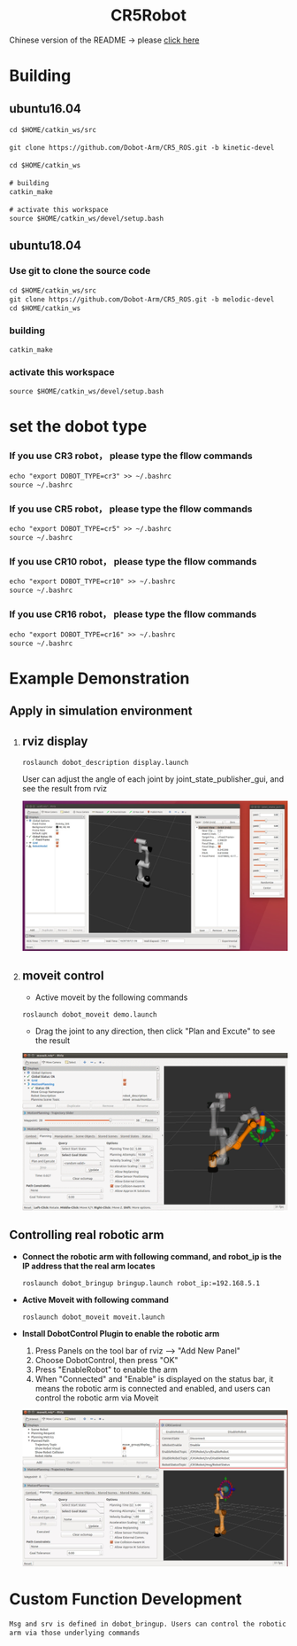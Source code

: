 # <center>CR5Robot</center>

Chinese version of the README -> please [click here](./README-CN.md)

# Building
## ubuntu16.04

```
cd $HOME/catkin_ws/src

git clone https://github.com/Dobot-Arm/CR5_ROS.git -b kinetic-devel

cd $HOME/catkin_ws

# building
catkin_make

# activate this workspace
source $HOME/catkin_ws/devel/setup.bash
```

## ubuntu18.04

### Use git to clone the source code
```
cd $HOME/catkin_ws/src
git clone https://github.com/Dobot-Arm/CR5_ROS.git -b melodic-devel
cd $HOME/catkin_ws
```

### building
```
catkin_make
```

### activate this workspace
```
source $HOME/catkin_ws/devel/setup.bash
```
# set the dobot type
### If you use CR3 robot， please type the fllow commands
```
echo "export DOBOT_TYPE=cr3" >> ~/.bashrc
source ~/.bashrc
```
### If you use CR5 robot， please type the fllow commands
```
echo "export DOBOT_TYPE=cr5" >> ~/.bashrc
source ~/.bashrc
```
### If you use CR10 robot， please type the fllow commands
```
echo "export DOBOT_TYPE=cr10" >> ~/.bashrc
source ~/.bashrc
```
### If you use CR16 robot， please type the fllow commands
```
echo "export DOBOT_TYPE=cr16" >> ~/.bashrc
source ~/.bashrc
```

# Example Demonstration

## Apply in simulation environment

1. ## rviz display

    ```
    roslaunch dobot_description display.launch
    ```

    User can adjust the angle of each joint by joint_state_publisher_gui, and see the result from rviz

    ![rviz display](./rviz.jpg)


2. ## moveit control
    * Active moveit by the following commands
    ```
    roslaunch dobot_moveit demo.launch
    ```
    * Drag the joint to any direction, then click "Plan and Excute" to see the result

    ![moveit display](./moveit.gif)


## Controlling real robotic arm

* **Connect the robotic arm with following command, and robot_ip is the IP address that the real arm locates**
    ```
    roslaunch dobot_bringup bringup.launch robot_ip:=192.168.5.1
    ```

* **Active Moveit with following command**
    ```
    roslaunch dobot_moveit moveit.launch
    ```

* **Install DobotControl Plugin to enable the robotic arm**
    
    1. Press Panels on the tool bar of rviz --> "Add New Panel"
    2. Choose DobotControl, then press "OK"
    3. Press "EnableRobot" to enable the arm
    4. When "Connected" and "Enable" is displayed on the status bar, it means the robotic arm is connected and enabled, and users can control the robotic arm via Moveit

    ![DobotControl](./cr5control.jpg)


# Custom Function Development

    Msg and srv is defined in dobot_bringup. Users can control the robotic arm via those underlying commands
